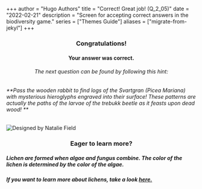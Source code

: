 +++
author = "Hugo Authors"
title = "Correct! Great job! (Q_2_05)"
date = "2022-02-21"
description = "Screen for accepting correct answers in the biodiversity game."
series = ["Themes Guide"]
aliases = ["migrate-from-jekyl"]
+++

### <center> Congratulations! </center>
#### <center> Your answer was correct. 

###### <center> The next question can be found by following this hint: </center>
###### **Pass the wooden rabbit to find logs of the Svartgran (Picea Mariana) with mysterious hieroglyphs engraved into their surface! These patterns are actually the paths of the larvae of the trebukk beetle as it feasts upon dead wood! **

![Designed by Natalie Field](/img/lichens.jpg)

### <center> Eager to learn more? </center>

##### Lichen are formed when algae and fungus combine. The color of the lichen is determined by the color of the algae. 

##### If you want to learn more about lichens, take a look [here.](https://www.deschuteslandtrust.org/news/blog/2016-blog-posts/five-fun-facts-about-lichen)
